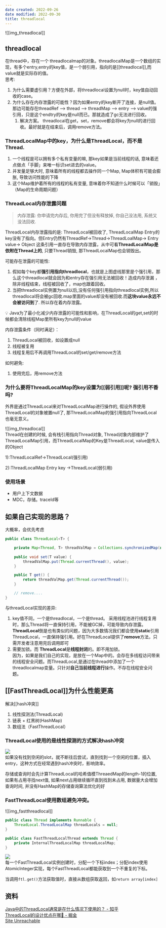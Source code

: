```yaml
---
date created: 2022-09-26
date modified: 2022-09-30
title: threadlocal
---
```


![[img_threadlocal]]

## threadlocal

在thread中，存在一个 threadlocalmap的对象。threadlocalMap是一个数组的实现，有多个entry,entry的key值，是一个弱引用，指向的是[[threadlocal]],而value就是实际存的值。  
思考:

1. 为什么需要虚引用？方便在外部，将threadlocal设置为null时，key值自动回收的case。
2. 为什么存在内存泄露的可能性？因为如果entry的key断开了连接，是null值。那边可能存在threadRef --> thread --> threadMap --> entry --> value的强引用，只是这个endtry的key是null而已。那就造成了gc无法进行回收。
	1. 解决方案。 threadlocal在get，set，remove都会将key为null的进行回收。最好就是在结束后，调用remove方法。

### ThreadLocalMap中的key，为什么是ThreadLocal，而不是Thread.

1. 一个线程是可以拥有多个私有变量的嘛, 那key如果是当前线程的话, 意味着还点做点「手脚」来唯一标识set进去的value。
2. 并发量足够大时, 意味着所有的线程都去操作同一个Map, Map体积有可能会膨胀, 导致访问性能的下降
3. 这个Map维护着所有的线程的私有变量, 意味着你不知道什么时候可以「销毁」（Map的生命周期问题）

### ThreadLocal内存泄露问题

> 内存泄露: 你申请完内存后, 你用完了但没有释放掉, 你自己没法用, 系统又没法回收.

ThreadLocal内存泄露指的是: ThreadLocal被回收了, ThreadLocalMap Entry的key没有了指向。但Entry仍然有ThreadRef->Thread->ThreadLoalMap-> Entry value-> Object 这条引用一直存在导致内存泄露，从中可看**ThreadLocalMap是依附在Thread上的**, 只要Thread销毁, 那ThreadLocalMap也会销毁出。

可能存在泄露的可能性:

1. 假如每个key都**强引用指向threadlocal**，也就是上图虚线那里是个强引用，那么这个threadlocal就会因为和entry存在强引用无法被回收！造成内存泄漏 ，除非线程结束，线程被回收了，map也跟着回收。
2. 当把threadlocal实例置为null以后,没有任何强引用指向threadlocal实例,所以threadlocal将会被gc回收.map里面的value却没有被回收.而**这块value永远不会被访问到**了. 所以存在着内存泄露。

<aside> 💡 Java为了最小化减少内存泄露的可能性和影响，在ThreadLocal的get,set的时候都会清除线程Map里所有key为null的value

</aside>

内存泄露条件（同时满足）：

1. ThreadLocal被回收，如设置成null
2. 线程被复用
3. 线程复用后不再调用ThreadLocal的set/get/remove方法

如何避免:

1. 使用完后，用remove方法

### 为什么要将ThreadLocalMap的key设置为[[弱引用]]呢? 强引用不香吗?

外界是通过ThreadLocal来对ThreadLocalMap进行操作的, 假设外界使用ThreadLocal的对象被置null了, 那ThreadLocalMap的强引用指向ThreadLocal也毫无意义。

![[img_threadlocal]]  
Thread在创建的时候, 会有栈引用指向Thread对象, Thread对象内部维护了ThreadLocalMap引用，而ThreadLocalMap的Key是ThreadLocal, value是传入的Object

1):ThreadLocalRef->ThreadLocal(强引用)

2):ThreadLocalMap Entry key ->ThreadLocal(弱引用)

### 使用场景

+ 用户上下文数据
+ MDC，存储。traceId等

## 如果自己实现的思路？

大概率，会优先考虑

```java
public class ThreadLocal<T> {

    private Map<Thread, T> threadValMap = Collections.synchronizedMap(new WeakHashMap<>());
    
    public void set(T value) {
        threadValMap.put(Thread.currentThread(), value);
    }

    public T get() {
        return threadValMap.get(Thread.currentThread());
    }

    // remove....
}
``` 

与threadLocal实现的差异:

1. key值不同，一个是threadlocal，一个是thread。 采用线程池进行线程复用时，那么Thread将一直保持引用，不能被GC掉，可能导致内存泄露。  
**ThreadLocal**倒是也有类似的问题，因为大多数情况我们都会使用**static**引用ThreadLocal，一直保持强引用。好在ThreadLocal提供了**remove**方法，只需开发者注意用完后调用即可
1. 需要加锁。而 **ThreadLocal**是**线程封闭**的。即不用加锁。  
   因为，如果是我们自己的实现，是放在一个Map中的。会存在多线程访问带来的线程安全问题。而ThreadLocal,是通过在thread中添加了一个threadlocalmap变量。只针对**自己当前线程进行**操作。不存在线程安全问题。

## [[FastThreadLocal]]为什么性能更高

解决[[hash冲突]]

1. 线性探测法(ThreadLocal)
2. 链表 + 红黑树(HashMap)
3. 数组法（FastThreadLocal）

### ThreadLocal使用的是线性探测的方式解决hash冲突

![](http://image.clickear.top/20211115152232.png)  
如果没有找到空闲的slot，就不断往后尝试，直到找到一个空闲的位置，插入entry，这种方式在经常遇到hash冲突时，影响效率。

存储或查询时会先计算ThreadLocal的哈希值模ThreaedMap的length-1的位置, 如果有占用寻找next值, 如果next占用继续循环直到找到未占用, 数据量大会增加查询时间, 并没有HashMap的存储查询算法优化的好

### FastThreadLocal使用数组避免冲突。

![[img_fastthreadlocal]]

```java
public class Thread implements Runnable {
    ThreadLocal.ThreadLocalMap threadLocals = null;
}

public class FastThreadLocalThread extends Thread {
    private InternalThreadLocalMap threadLocalMap;
}
```

![](http://image.clickear.top/20211115152541.png)  
每一个FastThreadLocal实例创建时，分配一个下标index；分配index使用AtomicInteger实现，每个FastThreadLocal都能获取到一个不重复的下标。

当调用`ftl.get()`方法获取值时，直接从数组获取返回，如`return array[index]`

## 资料

[Java中的ThreadLocal通常是在什么情况下使用的？ - 知乎](https://www.zhihu.com/question/21709953/answer/2488516865?utm_campaign=shareopn&utm_medium=social&utm_oi=539749754213535744&utm_psn=1556913540828770305&utm_source=wechat_session)  
[ThreadLocal的设计优点在哪👀 - 掘金](https://juejin.cn/post/6844904062991892494)  
[Site Unreachable](https://jishuin.proginn.com/p/763bfbd697af)
